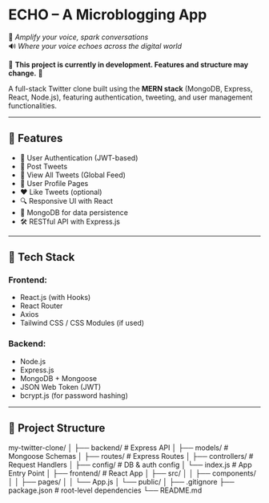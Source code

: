 # ECHO – A Microblogging App

🎯 *Amplify your voice, spark conversations*  
🔊 *Where your voice echoes across the digital world*

🚧 **This project is currently in development. Features and structure may change.** 🚧

A full-stack Twitter clone built using the **MERN stack** (MongoDB, Express, React, Node.js), featuring authentication, tweeting, and user management functionalities.

---

## 🚀 Features

- 🔐 User Authentication (JWT-based)
- 📝 Post Tweets
- 🧵 View All Tweets (Global Feed)
- 👤 User Profile Pages
- ❤️ Like Tweets (optional)
- 🔍 Responsive UI with React
- 💾 MongoDB for data persistence
- 🛠️ RESTful API with Express.js

---

## 🧰 Tech Stack

### Frontend:
- React.js (with Hooks)
- React Router
- Axios
- Tailwind CSS / CSS Modules (if used)

### Backend:
- Node.js
- Express.js
- MongoDB + Mongoose
- JSON Web Token (JWT)
- bcrypt.js (for password hashing)

---

## 📁 Project Structure
my-twitter-clone/
│
├── backend/ # Express API
│ ├── models/ # Mongoose Schemas
│ ├── routes/ # Express Routes
│ ├── controllers/ # Request Handlers
│ ├── config/ # DB & auth config
│ └── index.js # App Entry Point
│
├── frontend/ # React App
│ ├── src/
│ │ ├── components/
│ │ ├── pages/
│ │ └── App.js
│ └── public/
│
├── .gitignore
├── package.json # root-level dependencies
└── README.md
